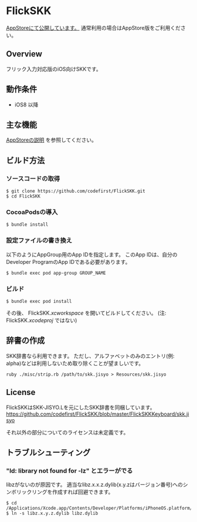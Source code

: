 # FlickSKK
[AppStoreにて公開しています。](https://itunes.apple.com/jp/app/flickskk/id944678753?mt=8)
通常利用の場合はAppStore版をご利用ください。

## Overview
フリック入力対応版のiOS向けSKKです。

## 動作条件

 * iOS8 以降

## 主な機能
[AppStoreの説明](https://itunes.apple.com/jp/app/flickskk/id944678753?mt=8) を参照してください。

## ビルド方法

### ソースコードの取得
```
$ git clone https://github.com/codefirst/FlickSKK.git
$ cd FlickSKK
```

### CocoaPodsの導入

```
$ bundle install
```

### 設定ファイルの書き換え
以下のようにAppGroup用のApp IDを指定します。 このApp IDは、自分のDeveloper ProgramのApp IDである必要があります。

```
$ bundle exec pod app-group GROUP_NAME
```

### ビルド

```
$ bundle exec pod install
```

その後、 FlickSKK.*xcworkspace* を開いてビルドしてください。 (注: FlickSKK.*xcodeproj* ではない)

## 辞書の作成
SKK辞書なら利用できます。 ただし、アルファベットのみのエントリ(例: alpha)などは利用しないため取り除くことが望ましいです。

```
ruby ./misc/strip.rb /path/to/skk.jisyo > Resources/skk.jisyo
```

## License
FlickSKKはSKK-JISYO.Lを元にしたSKK辞書を同梱しています。
<https://github.com/codefirst/FlickSKK/blob/master/FlickSKKKeyboard/skk.jisyo>

それ以外の部分についてのライセンスは未定義です。

## トラブルシューティング
### "ld: library not found for -lz" とエラーがでる

libzがないのが原因です。 適当なlibz.x.x.z.dylib(x.y.zはバージョン番号)へのシンボリックリングを作成すれば回避できます。

```
$ cd /Applications/Xcode.app/Contents/Developer/Platforms/iPhoneOS.platform/Developer/SDKs/iPhoneOS.sdk/usr/lib
$ ln -s libz.x.y.z.dylib libz.dylib
```
